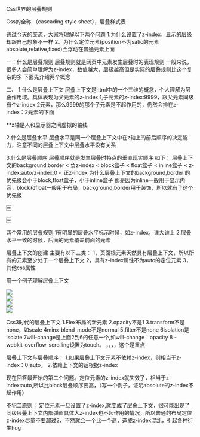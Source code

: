 Css世界的层叠规则

Css的全称 （cascading style sheet），层叠样式表


通过今天的交流，大家将理解以下两个问题
1.为什么设置了z-index，显示的层级却跟自己想象不一样
2。为什么定位元素(position不为satic的元素absolute,relative,fixed)会浮动在普通元素上面



一：什么是层叠规则
层叠规则就是网页中元素发生层叠时的表现规则
一般来说，很多人会简单理解为z-index，数值越大，层级越高但是实际的层叠规则比这个复杂的多
下面先介绍两个概念

二、
1.什么是层叠上下文
层叠上下文是html中的一个三维的概念，个人理解为层叠作用域。具体表现为父元素的z-index:1,子元素的z-index:9999，跟父元素同级有个z-index:2元素，那么9999的那个子元素是不起作用的，仍然会排在z-index：2元素的下面

**z轴是人和显示器之间虚拟的轴线

2.什么是层叠水平
层叠水平是同一个层叠上下文中在z轴上的前后顺序的决定能力，注意不同的层叠上下文中层叠水平没有关系

3.什么是层叠顺序
层叠顺序就是发生层叠时特点的垂直现实顺序
如下：
层叠上下文的background,border < 负z-index < block盒子 < float盒子 < inline盒子 < z-index:auto/z-index:0 < 正z-index
为什么层叠上下文的background,border 的优先级会小于block,float盒子，小于inline盒子
那是因为inline一般用于显示内容，block和float一般用于布局，background,border用于装饰，所以就有了这个优先级


￼

￼

两个常用的层叠规则
1有明显的层叠水平标示时候，如z-index，谁大谁上
2.层叠水平一致的时候，后面的元素覆盖前面的元素


层叠上下文的创建
主要有以下三类：
1，页面根元素天然具有层叠上下文，所以所有的元素至少处于一个层叠上下文 <html>
2，具有z-index属性不为auto的定位元素
3，其他css属性


用一个例子理解层叠上下文

<div style=“position:relative; z-index:auto”>
	<img src=“” style=“z-index:99” />
</div>

<div style=“position:relative; z-index:auto”>
	<img src=“” style=“z-index:2” />
</div>


<div style=“position:relative; z-index:0”>
	<img src=“” style=“z-index:99” />
</div>

<div style=“position:relative;0”>
	<img src=“” style=“z-index:2” />
</div>


Css3时代的层叠上下文
1.Flex布局的新元素
2.opacity不是1
3.transform不是none，如scale
4minx-blend-mode不是normal
5:filter不是none
6isolation是isolate
7will-change是上面2到6的任意一个,如will-change：opacity
8 -webkit-overflow-scrolling设置为touch。 ，，，，这个是重点



层叠上下文与层叠顺序：
1.如果层叠上下文元素不依赖z-index，则相当于z-index：0|auto，
2.依赖上下文的话根据z-index

现在回答最开始的第二个问题。定位元素的z-index就失效了，相当于z-index:auto,所以比block层叠顺序要高，（写一个例子，证明absolute的z-index不起作用）


不犯二原则：
定位元素一旦设置了z-index,就变成了层叠上下文，很可能出现了同级层叠上下文内部弹窗具体大z-index也不起作用的情况，所以普通的布局定位z-index尽量不要超过2，不然就会一个比一个高，造成z-index混乱，引起各种衍生hug

























